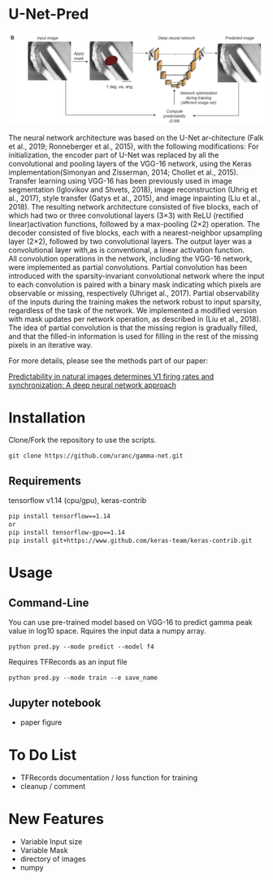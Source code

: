 # U-Net-Pred

<img src="U-Net-Pred.png" alt="hi" class="inline"/>

The neural network architecture was based on the U-Net ar-chitecture (Falk et al., 2019; Ronneberger et al., 2015), with the following modifications:  For initialization, the encoder part of U-Net was replaced by all the convolutional and pooling layers of the VGG-16 network,  using the Keras implementation(Simonyan and Zisserman, 2014; Chollet et al., 2015).  Transfer learning using VGG-16 has been previously used in image segmentation (Iglovikov and Shvets, 2018), image reconstruction (Uhrig et al., 2017), style transfer (Gatys et al., 2015), and image inpainting (Liu et al., 2018).  The resulting network architecture consisted of five blocks, each of which had two or three convolutional layers (3×3) with ReLU (rectified linear)activation functions, followed by a max-pooling (2×2) operation. The decoder consisted of five blocks, each with a nearest-neighbor upsampling layer (2×2), followed by two convolutional layers.  The output layer was a convolutional layer with,as is conventional, a linear activation function.  
All convolution operations in the network,  including  the  VGG-16  network,  were  implemented  as partial convolutions. Partial convolution has been introduced with the sparsity-invariant convolutional network where the input to each convolution is paired with a binary mask indicating which pixels are observable or missing, respectively (Uhriget al., 2017). Partial observability of the inputs during the training makes the network robust to input sparsity, regardless of the task of the network.  We implemented a modified version with mask updates per network operation, as described in (Liu et al., 2018). The idea of partial convolution is that the missing region is gradually filled, and that the filled-in information is used for filling in the rest of the missing pixels in an iterative way.

For more details, please see the methods part of our paper:


[Predictability in natural images determines V1 firing rates and synchronization: A deep neural network approach](https://www.biorxiv.org/content/10.1101/2020.08.10.242958v1) 


# Installation

Clone/Fork the repository to use the scripts.

```shell
git clone https://github.com/uranc/gamma-net.git
```

## Requirements
tensorflow v1.14 (cpu/gpu), keras-contrib
```shell
pip install tensorflow==1.14
or
pip install tensorflow-gpu==1.14
pip install git+https://www.github.com/keras-team/keras-contrib.git
```

# Usage

## Command-Line

You can use pre-trained model based on VGG-16 to predict gamma peak value in log10 space. Rquires the input data a numpy array.
```shell
python pred.py --mode predict --model f4
```

Requires TFRecords as an input file

```shell
python pred.py --mode train --e save_name
```

## Jupyter notebook

- paper figure 

# To Do List
  - TFRecords documentation / loss function for training
  - cleanup / comment
  
# New Features  
  - Variable Input size
  - Variable Mask
  - directory of images
  - numpy
  
  

